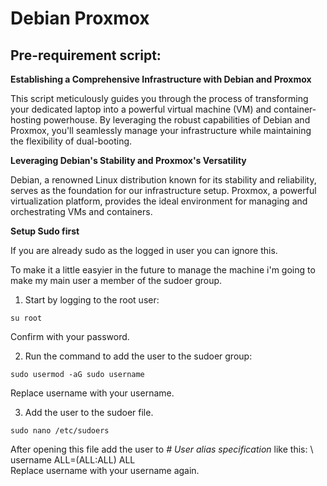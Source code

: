 # Debian Proxmox

## Pre-requirement script:

**Establishing a Comprehensive Infrastructure with Debian and Proxmox**

This script meticulously guides you through the process of transforming your dedicated laptop into a powerful virtual machine (VM) and container-hosting powerhouse. By leveraging the robust capabilities of Debian and Proxmox, you'll seamlessly manage your infrastructure while maintaining the flexibility of dual-booting.

**Leveraging Debian's Stability and Proxmox's Versatility**

Debian, a renowned Linux distribution known for its stability and reliability, serves as the foundation for our infrastructure setup. Proxmox, a powerful virtualization platform, provides the ideal environment for managing and orchestrating VMs and containers.

**Setup Sudo first**

If you are already sudo as the logged in user you can ignore this.

To make it a little easyier in the future to manage the machine i'm going to make my main user a member of the sudoer group.

1. Start by logging to the root user:

```console
su root
```
Confirm with your password.

2. Run the command to add the user to the sudoer group:

```console
sudo usermod -aG sudo username
```
Replace username with your username.

3. Add the user to the sudoer file.

```console
sudo nano /etc/sudoers
```
After opening this file add the user to *\# User alias specification* like this: \ 
username ALL=(ALL:ALL) ALL\
Replace username with your username again.